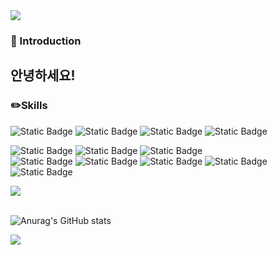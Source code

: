 
<img src="https://capsule-render.vercel.app/api?type=waving&color=D6E4EA&height=150&section=header" />

### 👋 Introduction
## 안녕하세요! 

### ✏️Skills

![Static Badge](https://img.shields.io/badge/React-%2361DAFB?logo=react&logoColor=%23FFFFFF)
![Static Badge](https://img.shields.io/badge/HTML-%23E34F26?logo=html5&logoColor=white)
![Static Badge](https://img.shields.io/badge/CSS-%231572B6?logo=css3&logoColor=white)
![Static Badge](https://img.shields.io/badge/JavaScript-F7DF1E?logo=JavaScript&logoColor=white)

![Static Badge](https://img.shields.io/badge/Python3-3776AB?logo=Python&logoColor=%23FFFFFF) ![Static Badge](https://img.shields.io/badge/Flask-000000?logo=Flask&logoColor=%23FFFFFF)
![Static Badge](https://img.shields.io/badge/MySQL-%234479A1?logo=mysql&logoColor=white)
<br/>
![Static Badge](https://img.shields.io/badge/AmazonAWS-232F3E?style=flat-square&logo=amazonaws&logoColor=white)
![Static Badge](https://img.shields.io/badge/Docker-%232496ED?style=flat&logo=docker&logoColor=white)
![Static Badge](https://img.shields.io/badge/Kubernetes-%23326CE5?style=flat&logo=kubernetes&logoColor=white)
![Static Badge](https://img.shields.io/badge/Terraform-%23844FBA?style=flat&logo=terraform&logoColor=white)
<br/>
![Static Badge](https://img.shields.io/badge/GitHub%20Actions-2088FF?logo=Github%20Actions&logoColor=FFFFFF)

<img src="https://github-readme-stats.vercel.app/api/top-langs/?username=Kwak-Minju&layout=compact"><br><br>

![Anurag's GitHub stats](https://github-readme-stats.vercel.app/api?username=Kwak-Minju&show_icons=true&theme=shadow_blue)

<img src="https://capsule-render.vercel.app/api?type=waving&color=D6E4EA&height=150&section=footer" />







<!--
**Kwak-Minju/Kwak-Minju** is a ✨ _special_ ✨ repository because its `README.md` (this file) appears on your GitHub profile.

Here are some ideas to get you started:

- 🔭 I’m currently working on ...
- 🌱 I’m currently learning ...
- 👯 I’m looking to collaborate on ...
- 🤔 I’m looking for help with ...
- 💬 Ask me about ...
- 📫 How to reach me: ...
- 😄 Pronouns: ...
- ⚡ Fun fact: ...
-->

